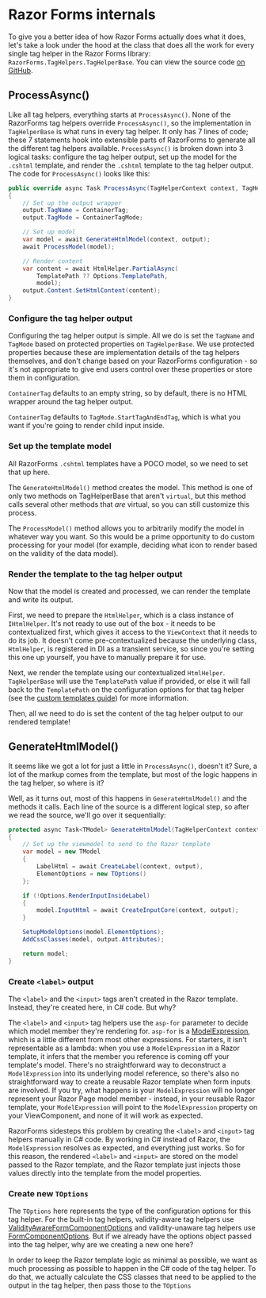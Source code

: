 # Razor Forms internals

To give you a better idea of how Razor Forms actually does what it does, let's take a look under the hood at the class that does all the work for every single tag helper in the Razor Forms library: `RazorForms.TagHelpers.TagHelperBase`. You can view the source code [on GitHub](https://github.com/christianlevesque/RazorForms/blob/main/RazorForms/TagHelpers/TagHelperBase.cs).

## ProcessAsync()

Like all tag helpers, everything starts at `ProcessAsync()`. None of the RazorForms tag helpers override `ProcessAsync()`, so the implementation in `TagHelperBase` is what runs in every tag helper. It only has 7 lines of code; these 7 statements hook into extensible parts of RazorForms to generate all the different tag helpers available. `ProcessAsync()` is broken down into 3 logical tasks: configure the tag helper output, set up the model for the `.cshtml` template, and render the `.cshtml` template to the tag helper output. The code for `ProcessAsync()` looks like this:

```csharp
public override async Task ProcessAsync(TagHelperContext context, TagHelperOutput output)
{
    // Set up the output wrapper
    output.TagName = ContainerTag;
    output.TagMode = ContainerTagMode;

    // Set up model
    var model = await GenerateHtmlModel(context, output);
    await ProcessModel(model);

    // Render content
    var content = await HtmlHelper.PartialAsync(
        TemplatePath ?? Options.TemplatePath,
        model);
    output.Content.SetHtmlContent(content);
}
```

### Configure the tag helper output

Configuring the tag helper output is simple. All we do is set the `TagName` and `TagMode` based on protected properties on `TagHelperBase`. We use protected properties because these are implementation details of the tag helpers themselves, and don't change based on your RazorForms configuration - so it's not appropriate to give end users control over these properties or store them in configuration.

`ContainerTag` defaults to an empty string, so by default, there is no HTML wrapper around the tag helper output.

`ContainerTag` defaults to `TagMode.StartTagAndEndTag`, which is what you want if you're going to render child input inside.

### Set up the template model

All RazorForms `.cshtml` templates have a POCO model, so we need to set that up here.

The `GenerateHtmlModel()` method creates the model. This method is one of only two methods on TagHelperBase that aren't `virtual`, but this method calls several other methods that *are* virtual, so you can still customize this process.

The `ProcessModel()` method allows you to arbitrarily modify the model in whatever way you want. So this would be a prime opportunity to do custom processing for your model (for example, deciding what icon to render based on the validity of the data model).

### Render the template to the tag helper output

Now that the model is created and processed, we can render the template and write its output.

First, we need to prepare the `HtmlHelper`, which is a class instance of `IHtmlHelper`. It's not ready to use out of the box - it needs to be contextualized first, which gives it access to the `ViewContext` that it needs to do its job. It doesn't come pre-contextualized because the underlying class, `HtmlHelper`, is registered in DI as a transient service, so since you're setting this one up yourself, you have to manually prepare it for use.

Next, we render the template using our contextualized `HtmlHelper`. `TagHelperBase` will use the `TemplatePath` value if provided, or else it will fall back to the `TemplatePath` on the configuration options for that tag helper (see the [custom templates guide](/docs/guides/custom-templates#use-a-custom-template-for-a-single-instance-of-a-tag-helper)) for more information.

Then, all we need to do is set the content of the tag helper output to our rendered template!

## GenerateHtmlModel()

It seems like we got a lot for just a little in `ProcessAsync()`, doesn't it? Sure, a lot of the markup comes from the template, but most of the logic happens in the tag helper, so where is it?

Well, as it turns out, most of this happens in `GenerateHtmlModel()` and the methods it calls. Each line of the source is a different logical step, so after we read the source, we'll go over it sequentially:

```csharp
protected async Task<TModel> GenerateHtmlModel(TagHelperContext context, TagHelperOutput output)
{
    // Set up the viewmodel to send to the Razor template
    var model = new TModel
    {
        LabelHtml = await CreateLabel(context, output),
        ElementOptions = new TOptions()
    };

    if (!Options.RenderInputInsideLabel)
    {
        model.InputHtml = await CreateInputCore(context, output);
    }

    SetupModelOptions(model.ElementOptions);
    AddCssClasses(model, output.Attributes);

    return model;
}
```

### Create `<label>` output

The `<label>` and the `<input>` tags aren't created in the Razor template. Instead, they're created here, in C# code. But why?

The `<label>` and `<input>` tag helpers use the `asp-for` parameter to decide which model member they're rendering for. `asp-for` is a [ModelExpression](https://learn.microsoft.com/en-us/dotnet/api/microsoft.aspnetcore.mvc.viewfeatures.modelexpression?view=aspnetcore-7.0), which is a little different from most other expressions. For starters, it isn't representable as a lambda: when you use a `ModelExpression` in a Razor template, it infers that the member you reference is coming off your template's model. There's no straightforward way to deconstruct a `ModelExpression` into its underlying model reference, so there's also no straightforward way to create a reusable Razor template when form inputs are involved. If you try, what happens is your `ModelExpression` will no longer represent your Razor Page model member - instead, in your reusable Razor template, your `ModelExpression` will point to the `ModelExpression` property on your ViewComponent, and none of it will work as expected.

RazorForms sidesteps this problem by creating the `<label>` and `<input>` tag helpers manually in C# code. By working in C# instead of Razor, the `ModelExpression` resolves as expected, and everything just works. So for this reason, the rendered `<label>` and `<input>` are stored on the model passed to the Razor template, and the Razor template just injects those values directly into the template from the model properties.

### Create new `TOptions`

The `TOptions` here represents the type of the configuration options for this tag helper. For the built-in tag helpers, validity-aware tag helpers use [ValidityAwareFormComponentOptions](/docs/api/ValidityAwareFormComponentOptions) and validity-unaware tag helpers use [FormComponentOptions](/docs/api/FormComponentOptions). But if we already have the options object passed into the tag helper, why are we creating a new one here?

In order to keep the Razor template logic as minimal as possible, we want as much processing as possible to happen in the C# code of the tag helper. To do that, we actually calculate the CSS classes that need to be applied to the output in the tag helper, then pass those to the `TOptions`